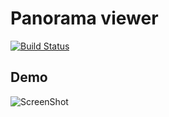 # Panorama viewer

[![Build Status](https://travis-ci.org/ATetiukhin/panorama_viewer.svg?branch=develop)](https://travis-ci.org/ATetiukhin/panorama_viewer)

## Demo
![ScreenShot](https://raw.github.com/ATetiukhin/panorama_viewer/master/doc/demo.png)
